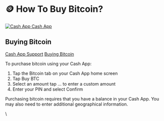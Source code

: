 # 🪙 How To Buy Bitcoin?

[![Cash App](https://cash-f.squarecdn.com/ember/54772a98be4a0ed1bd8df515224da3a445ec4aed/assets/images/region/us/icon-square-cash.svg) Cash App](https://cash.app/help)

## Buying Bitcoin

[Cash App Support](https://cash.app/help) [Buying Bitcoin](https://cash.app/help/us/en-us/3101-buying-bitcoin)

To purchase bitcoin using your Cash App:

1. Tap the Bitcoin tab on your Cash App home screen
2. Tap Buy BTC
3. Select an amount tap … to enter a custom amount
4. Enter your PIN and select Confirm

Purchasing bitcoin requires that you have a balance in your Cash App. You may also need to enter additional geographical information.





\
